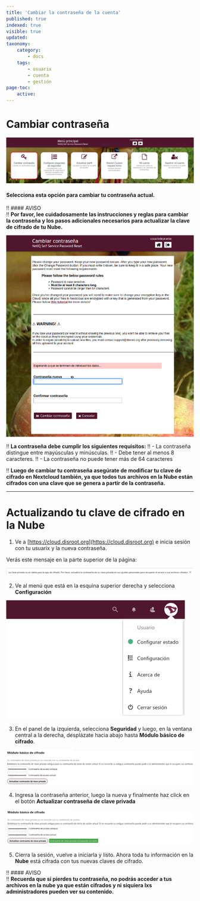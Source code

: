 ```yaml
---
title: 'Cambiar la contraseña de la cuenta'
published: true
indexed: true
visible: true
updated:
taxonomy:
    category:
        - docs
    tags:
        - usuarix
        - cuenta
        - gestión
page-toc:
    active:
---
```


# Cambiar contraseña

![](es/tablero_pass.png)

#### Selecciona esta opción para cambiar tu contraseña actual.


!! #### AVISO<br>
!! **Por favor, lee cuidadosamente las instrucciones y reglas para cambiar la contraseña y los pasos adicionales necesarios para actualizar la clave de cifrado de tu Nube.**

![](es/cambiar_pass.png)

!! **La contraseña debe cumplir los siguientes requisitos:**
!! - La contraseña distingue entre mayúsculas y minúsculas.
!! - Debe tener al menos 8 caracteres.
!! - La contraseña no puede tener más de 64 caracteres

!! **Luego de cambiar tu contraseña asegúrate de modificar tu clave de cifrado en Nextcloud también, ya que todos tus archivos en la Nube están cifrados con una clave que se genera a partir de la contraseña.**

----

# Actualizando tu clave de cifrado en la Nube

1. Ve a [https://cloud.disroot.org](https://cloud.disroot.org) e inicia sesión con tu usuarix y la nueva contraseña.

  Verás este mensaje en la parte superior de la página:

  ![](es/clave_invalida.png)

2. Ve al menú que está en la esquina superior derecha y selecciona **Configuración**

  ![](es/menu.png)

3. En el panel de la izquierda, selecciona **Seguridad** y luego, en la ventana central a la derecha, desplázate hacia abajo hasta **Módulo básico de cifrado**.

  ![](es/clave_modulo_01.png)

4. Ingresa la contraseña anterior, luego la nueva y finalmente haz click en el botón **Actualizar contraseña de clave privada**

  ![](es/clave_modulo_02.png)

5. Cierra la sesión, vuelve a iniciarla y listo. Ahora toda tu información en la **Nube** está cifrada con tus nuevas claves de cifrado.

!! #### AVISO<br>
!! **Recuerda que si pierdes tu contraseña, no podrás acceder a tus archivos en la nube ya que están cifrados y ni siquiera lxs administradores pueden ver su contenido.**
